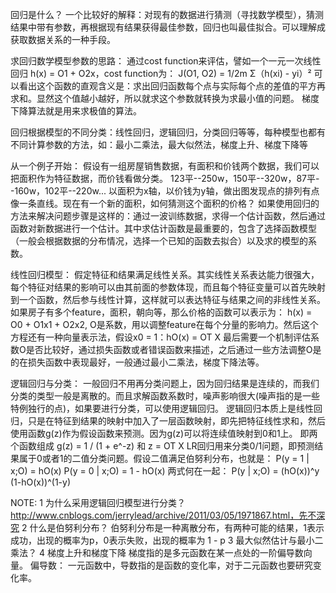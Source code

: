 回归是什么？
一个比较好的解释：对现有的数据进行猜测（寻找数学模型），猜测结果中带有参数，再根据现有结果获得最佳参数，回归也叫最佳拟合。可以理解成获取数据关系的一种手段。

求回归数学模型参数的思路：
通过cost function来评估，譬如一个一元一次线性回归 h(x) = O1 + O2x，cost function为：
J(O1, O2) = 1/2m Σ（h(xi) - yi）² 可以看出这个函数的直观含义是：求出回归函数每个点与实际每个点的差值的平方再求和。显然这个值越小越好，所以就求这个参数就转换为求最小值的问题。
梯度下降算法就是用来求极值的算法。

回归根据模型的不同分类：线性回归，逻辑回归，分类回归等等，每种模型也都有不同计算参数的方法，如：最小二乘法，最大似然法，梯度上升、梯度下降等


从一个例子开始：
假设有一组房屋销售数据，有面积和价钱两个数据，我们可以把面积作为特征数据，而价钱看做分类。
123平--250w，150平--320w，87平--160w，102平--220w... 以面积为x轴，以价钱为y轴，做出图发现点的排列有点像一条直线。现在有一个新的面积，如何猜测这个面积的价格？
如果使用回归的方法来解决问题步骤是这样的：通过一波训练数据，求得一个估计函数，然后通过函数对新数据进行一个估计。其中求估计函数是最重要的，包含了选择函数模型（一般会根据数据的分布情况，选择一个已知的函数去拟合）以及求的模型的系数。

线性回归模型：
假定特征和结果满足线性关系。其实线性关系表达能力很强大，每个特征对结果的影响可以由其前面的参数体现，而且每个特征变量可以首先映射到一个函数，然后参与线性计算，这样就可以表达特征与结果之间的非线性关系。
如果房子有多个feature，面积，朝向等，那么价格的函数可以表示为：
h(x) = O0 + O1x1 + O2x2, O是系数，用以调整feature在每个分量的影响力。然后这个方程还有一种向量表示法，假设x0 = 1：hO(x) = OT X
最后需要一个机制评估系数O是否比较好，通过损失函数或者错误函数来描述，之后通过一些方法调整O是的在损失函数中表现最好，一般通过最小二乘法，梯度下降法等。

逻辑回归与分类：
一般回归不用再分类问题上，因为回归结果是连续的，而我们分类的类型一般是离散的。而且求解函数系数时，噪声影响很大(噪声指的是一些特例独行的点)，如果要进行分类，可以使用逻辑回归。
逻辑回归本质上是线性回归，只是在特征到结果的映射中加入了一层函数映射，即先把特征线性求和，然后使用函数g(z)作为假设函数来预测。因为g(z)可以将连续值映射到0和1上。
即两个函数组成 g(z) = 1 / (1 + e^-z) 和 z = OT X
LR回归用来分类0/1问题，即预测结果属于0或者1的二值分类问题。假设二值满足伯努利分布，也就是：
P(y = 1 | x;O) = hO(x)
P(y = 0 | x;O) = 1 - hO(x)
两式何在一起： P(y | x;O) = (hO(x))^y (1-hO(x))^(1-y)

NOTE:
1 为什么采用逻辑回归模型进行分类？
http://www.cnblogs.com/jerrylead/archive/2011/03/05/1971867.html，先不深究
2 什么是伯努利分布？
伯努利分布是一种离散分布，有两种可能的结果，1表示成功，出现的概率为p，0表示失败，出现的概率为 1 - p
3 最大似然估计与最小二乘法？
4 梯度上升和梯度下降
梯度指的是多元函数在某一点处的一阶偏导数向量。
偏导数：
一元函数中，导数指的是函数的变化率，对于二元函数也要研究变化率。

